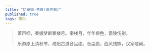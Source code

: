 ```yaml
---
title: "忆秦娥-李白(萧声咽)"
published: true
tags: 李白
---
```


> 萧声咽，秦娥梦断秦楼月。秦楼月，年年柳色，霸陵伤别。
>
> 乐游原上清秋节，咸阳古道音尘绝。音尘绝，西风残照，汉家陵阙。

